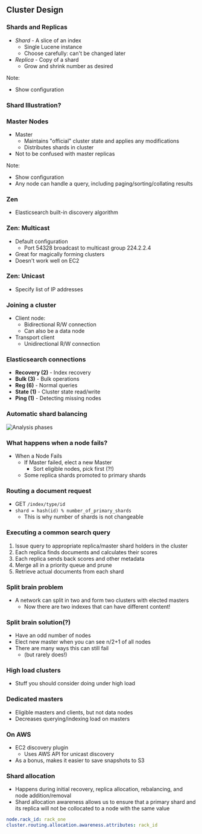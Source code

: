 ## Cluster Design

<!--
* Shards and replicas
* Master and slave nodes
* Discovery
    * Multicast
    * Unicast
* Automatic balancing
* Transport protocol
* How are requests directed?
* What happens when a node fails?
    * Split brain problem
* Designing your application for resiliency
    * Dedicated masters
    * Shard allocation
    * Efficiently indexing into the cluster
        * Bulk indexing
        * River plugins
* Tribes
-->


### Shards and Replicas

* <em>Shard</em> - A slice of an index
    * Single Lucene instance 
    * Choose carefully: can't be changed later
* <em>Replica</em> - Copy of a shard
    * Grow and shrink number as desired

Note: 
* Show configuration


### Shard Illustration?
<div class="shard-illustration"></div>


### Master Nodes

* Master
    * Maintains "official" cluster state and applies any modifications
    * Distributes shards in cluster
* Not to be confused with master replicas

Note: 
* Show configuration
* Any node can handle a query, including paging/sorting/collating results


### Zen

* Elasticsearch built-in discovery algorithm


### Zen: Multicast

* Default configuration
    * Port 54328 broadcast to multicast group 224.2.2.4
* Great for magically forming clusters
* Doesn't work well on EC2


### Zen: Unicast

* Specify list of IP addresses


### Joining a cluster

* Client node: 
    * Bidirectional R/W connection
    * Can also be a data node
* Transport client
    * Unidirectional R/W connection


### Elasticsearch connections

* **Recovery (2)** - Index recovery
* **Bulk (3)** - Bulk operations
* **Reg (6)** - Normal queries
* **State (1)** - Cluster state read/write
* **Ping (1)** - Detecting missing nodes


### Automatic shard balancing

![Analysis phases](images/sharding-replica.svg)


### What happens when a node fails?

* When a Node Fails
    * If Master failed, elect a new Master
        * Sort eligible nodes, pick first (?!)
    * Some replica shards promoted to primary shards


### Routing a document request

* GET ```/index/type/id```
* ```shard = hash(id) % number_of_primary_shards```
    * This is why number of shards is not changeable


### Executing a common search query
1. Issue query to appropriate replica/master shard holders in the cluster
2. Each replica finds documents and calculates their scores
3. Each replica sends back scores and other metadata
4. Merge all in a priority queue and prune
5. Retrieve actual documents from each shard


### Split brain problem 
* A network can split in two and form two clusters with elected masters
    * Now there are two indexes that can have different content!


### Split brain solution(?)
* Have an odd number of nodes
* Elect new master when you can see n/2+1 of all nodes
* There are many ways this can still fail 
    * (but rarely does!)


### High load clusters
* Stuff you should consider doing under high load


### Dedicated masters

* Eligible masters and clients, but not data nodes
* Decreases querying/indexing load on masters

### On AWS

* EC2 discovery plugin
    * Uses AWS API for unicast discovery
* As a bonus, makes it easier to save snapshots to S3

### Shard allocation

* Happens during initial recovery, replica allocation, rebalancing, and node addition/removal
* Shard allocation awareness allows us to ensure that a primary shard and its replica will not be collocated to a node with the same value 

```yaml
node.rack_id: rack_one
cluster.routing.allocation.awareness.attributes: rack_id
```



